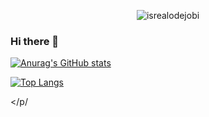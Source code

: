 <!-- Profile Views -->
<p align="center"> <img src="https://komarev.com/ghpvc/?username=Juanx65&label=Profile%20views&color=0e75b6&style=flat" alt="isrealodejobi" />

### Hi there 👋
<p align="center">
  
  [![Anurag's GitHub stats](https://github-readme-stats.vercel.app/api?username=Juanx65&count_private=true&show_icons=true&theme=transparent)](https://github.com/anuraghazra/github-readme-stats)

  [![Top Langs](https://github-readme-stats.vercel.app/api/top-langs/?username=Juanx65&count_private=true&hide_progress=false&theme=transparent)](https://github.com/anuraghazra/github-readme-stats)


</p/
